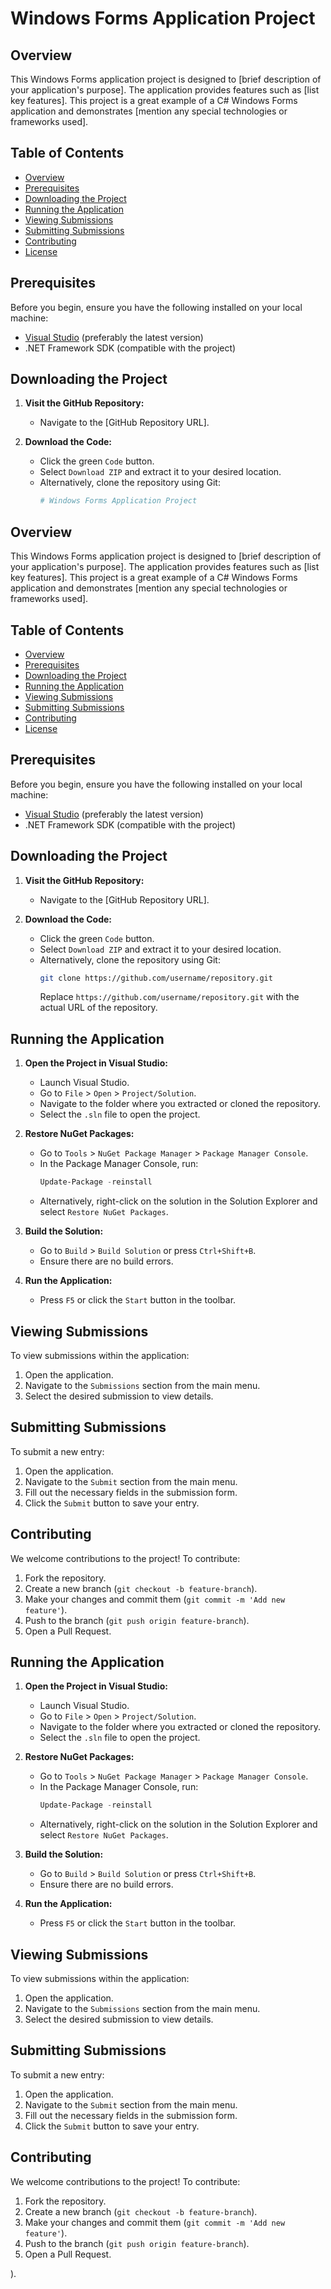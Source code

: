 # Windows Forms Application Project

## Overview
This Windows Forms application project is designed to [brief description of your application's purpose]. The application provides features such as [list key features]. This project is a great example of a C# Windows Forms application and demonstrates [mention any special technologies or frameworks used].

## Table of Contents
- [Overview](#overview)
- [Prerequisites](#prerequisites)
- [Downloading the Project](#downloading-the-project)
- [Running the Application](#running-the-application)
- [Viewing Submissions](#viewing-submissions)
- [Submitting Submissions](#submitting-submissions)
- [Contributing](#contributing)
- [License](#license)

## Prerequisites
Before you begin, ensure you have the following installed on your local machine:
- [Visual Studio](https://visualstudio.microsoft.com/) (preferably the latest version)
- .NET Framework SDK (compatible with the project)

## Downloading the Project
1. **Visit the GitHub Repository:**
   - Navigate to the [GitHub Repository URL].

2. **Download the Code:**
   - Click the green `Code` button.
   - Select `Download ZIP` and extract it to your desired location.
   - Alternatively, clone the repository using Git:
     ```bash
     # Windows Forms Application Project

## Overview
This Windows Forms application project is designed to [brief description of your application's purpose]. The application provides features such as [list key features]. This project is a great example of a C# Windows Forms application and demonstrates [mention any special technologies or frameworks used].

## Table of Contents
- [Overview](#overview)
- [Prerequisites](#prerequisites)
- [Downloading the Project](#downloading-the-project)
- [Running the Application](#running-the-application)
- [Viewing Submissions](#viewing-submissions)
- [Submitting Submissions](#submitting-submissions)
- [Contributing](#contributing)
- [License](#license)

## Prerequisites
Before you begin, ensure you have the following installed on your local machine:
- [Visual Studio](https://visualstudio.microsoft.com/) (preferably the latest version)
- .NET Framework SDK (compatible with the project)

## Downloading the Project
1. **Visit the GitHub Repository:**
   - Navigate to the [GitHub Repository URL].

2. **Download the Code:**
   - Click the green `Code` button.
   - Select `Download ZIP` and extract it to your desired location.
   - Alternatively, clone the repository using Git:
     ```bash
     git clone https://github.com/username/repository.git
     ```
     Replace `https://github.com/username/repository.git` with the actual URL of the repository.

## Running the Application
1. **Open the Project in Visual Studio:**
   - Launch Visual Studio.
   - Go to `File` > `Open` > `Project/Solution`.
   - Navigate to the folder where you extracted or cloned the repository.
   - Select the `.sln` file to open the project.

2. **Restore NuGet Packages:**
   - Go to `Tools` > `NuGet Package Manager` > `Package Manager Console`.
   - In the Package Manager Console, run:
     ```powershell
     Update-Package -reinstall
     ```
   - Alternatively, right-click on the solution in the Solution Explorer and select `Restore NuGet Packages`.

3. **Build the Solution:**
   - Go to `Build` > `Build Solution` or press `Ctrl+Shift+B`.
   - Ensure there are no build errors.

4. **Run the Application:**
   - Press `F5` or click the `Start` button in the toolbar.

## Viewing Submissions
To view submissions within the application:
1. Open the application.
2. Navigate to the `Submissions` section from the main menu.
3. Select the desired submission to view details.

## Submitting Submissions
To submit a new entry:
1. Open the application.
2. Navigate to the `Submit` section from the main menu.
3. Fill out the necessary fields in the submission form.
4. Click the `Submit` button to save your entry.

## Contributing
We welcome contributions to the project! To contribute:
1. Fork the repository.
2. Create a new branch (`git checkout -b feature-branch`).
3. Make your changes and commit them (`git commit -m 'Add new feature'`).
4. Push to the branch (`git push origin feature-branch`).
5. Open a Pull Request.


## Running the Application
1. **Open the Project in Visual Studio:**
   - Launch Visual Studio.
   - Go to `File` > `Open` > `Project/Solution`.
   - Navigate to the folder where you extracted or cloned the repository.
   - Select the `.sln` file to open the project.

2. **Restore NuGet Packages:**
   - Go to `Tools` > `NuGet Package Manager` > `Package Manager Console`.
   - In the Package Manager Console, run:
     ```powershell
     Update-Package -reinstall
     ```
   - Alternatively, right-click on the solution in the Solution Explorer and select `Restore NuGet Packages`.

3. **Build the Solution:**
   - Go to `Build` > `Build Solution` or press `Ctrl+Shift+B`.
   - Ensure there are no build errors.

4. **Run the Application:**
   - Press `F5` or click the `Start` button in the toolbar.

## Viewing Submissions
To view submissions within the application:
1. Open the application.
2. Navigate to the `Submissions` section from the main menu.
3. Select the desired submission to view details.

## Submitting Submissions
To submit a new entry:
1. Open the application.
2. Navigate to the `Submit` section from the main menu.
3. Fill out the necessary fields in the submission form.
4. Click the `Submit` button to save your entry.

## Contributing
We welcome contributions to the project! To contribute:
1. Fork the repository.
2. Create a new branch (`git checkout -b feature-branch`).
3. Make your changes and commit them (`git commit -m 'Add new feature'`).
4. Push to the branch (`git push origin feature-branch`).
5. Open a Pull Request.

).

